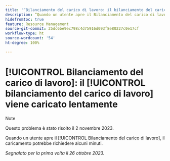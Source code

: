 ```yaml
---
title: '“Bilanciamento del carico di lavoro: il bilanciamento del carico di lavoro viene caricato lentamente”'
description: “Quando un utente apre il Bilanciamento del carico di lavoro, il caricamento potrebbe richiedere alcuni minuti.”
hidefromtoc: true
feature: Resource Management
source-git-commit: 25dc6be9ec798c4d75916d093f8e80227c0e17cf
workflow-type: ht
source-wordcount: '54'
ht-degree: 100%

---
```



# [!UICONTROL Bilanciamento del carico di lavoro]: il [!UICONTROL bilanciamento del carico di lavoro] viene caricato lentamente

>[!NOTE]
>
>Questo problema è stato risolto il 2 novembre 2023.

Quando un utente apre il [!UICONTROL Bilanciamento del carico di lavoro], il caricamento potrebbe richiedere alcuni minuti.

_Segnalato per la prima volta il 26 ottobre 2023._
